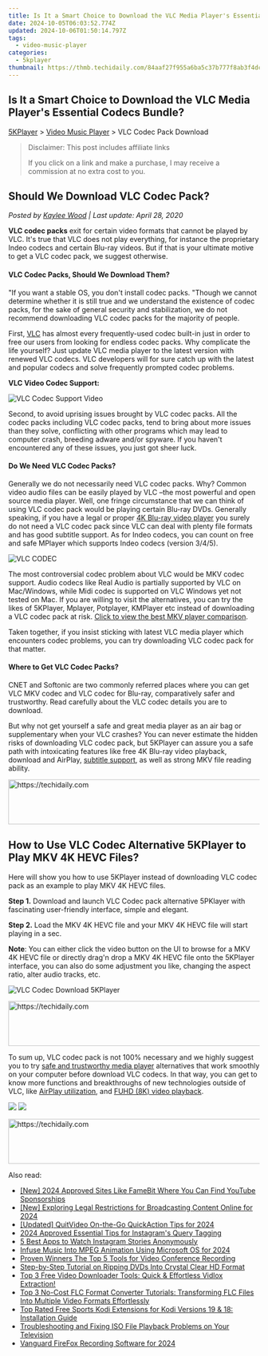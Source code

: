 ```yaml
---
title: Is It a Smart Choice to Download the VLC Media Player's Essential Codecs Bundle?
date: 2024-10-05T06:03:52.774Z
updated: 2024-10-06T01:50:14.797Z
tags:
  - video-music-player
categories:
  - 5kplayer
thumbnail: https://thmb.techidaily.com/84aaf27f955a6ba5c37b777f8ab3f4dc75b3cebc10a8c5dcc535bfa16bc60ba0.jpg
---
```


## Is It a Smart Choice to Download the VLC Media Player's Essential Codecs Bundle?

[5KPlayer](https://tools.techidaily.com/5kplayer/products/) \> [Video Music Player](https://tools.techidaily.com/5kplayer/video-music-player/) \> VLC Codec Pack Download

>  Disclaimer: This post includes affiliate links
>
>  If you click on a link and make a purchase, I may receive a commission at no extra cost to you.
>

## Should We Download VLC Codec Pack?

 _Posted by [Kaylee Wood](https://www.quora.com/profile/Amanda-Hu-21) | Last update: April 28, 2020_ 

**VLC codec packs** exit for certain video formats that cannot be played by VLC. It's true that VLC does not play everything, for instance the proprietary Indeo codecs and certain Blu-ray videos. But if that is your ultimate motive to get a VLC codec pack, we suggest otherwise.

#### **VLC Codec Packs, Should We Download Them?**

"If you want a stable OS, you don't install codec packs. "Though we cannot determine whether it is still true and we understand the existence of codec packs, for the sake of general security and stabilization, we do not recommend downloading VLC codec packs for the majority of people. 

First, [VLC](https://www.videolan.org/vlc/index.html) has almost every frequently-used codec built-in just in order to free our users from looking for endless codec packs. Why complicate the life yourself? Just update VLC media player to the latest version with renewed VLC codecs. VLC developers will for sure catch up with the latest and popular codecs and solve frequently prompted codec problems.

**VLC Video Codec Support:**

![VLC Codec Support Video](https://www.5kplayer.com/video-music-player/img/5kp-vlc-codec-support-zjy.jpg) 

Second, to avoid uprising issues brought by VLC codec packs. All the codec packs including VLC codec packs, tend to bring about more issues than they solve, conflicting with other programs which may lead to computer crash, breeding adware and/or spyware. If you haven't encountered any of these issues, you just got sheer luck. 

#### **Do We Need VLC Codec Packs?**

Generally we do not necessarily need VLC codec packs. Why? Common video audio files can be easily played by VLC –the most powerful and open source media player. Well, one fringe circumstance that we can think of using VLC codec pack would be playing certain Blu-ray DVDs. Generally speaking, if you have a legal or proper [4K Blu-ray video player](https://tools.techidaily.com/5kplayer/video-music-player/) you surely do not need a VLC codec pack since VLC can deal with plenty file formats and has good subtitle support. As for Indeo codecs, you can count on free and safe MPlayer which supports Indeo codecs (version 3/4/5).

![VLC CODEC](https://www.5kplayer.com/video-music-player/img/free-vlc-codec-pack-download-zjy.png) 

The most controversial codec problem about VLC would be MKV codec support. Audio codecs like Real Audio is partially supported by VLC on Mac/Windows, while Midi codec is supported on VLC Windows yet not tested on Mac. If you are willing to visit the alternatives, you can try the likes of 5KPlayer, Mplayer, Potplayer, KMPlayer etc instead of downloading a VLC codec pack at risk. [Click to view the best MKV player comparison](https://tools.techidaily.com/5kplayer/video-music-player/). 

Taken together, if you insist sticking with latest VLC media player which encounters codec problems, you can try downloading VLC codec pack for that matter. 

#### **Where to Get VLC Codec Packs?**

CNET and Softonic are two commonly referred places where you can get VLC MKV codec and VLC codec for Blu-ray, comparatively safer and trustworthy. Read carefully about the VLC codec details you are to download.

But why not get yourself a safe and great media player as an air bag or supplementary when your VLC crashes? You can never estimate the hidden risks of downloading VLC codec pack, but 5KPlayer can assure you a safe path with intoxicating features like free 4K Blu-ray video playback, download and AirPlay, [subtitle support](https://tools.techidaily.com/5kplayer/video-music-player/), as well as strong MKV file reading ability. 

<!-- affiliate ads begin -->
<a href="https://aligracehair.sjv.io/c/5597632/2047411/19272" target="_top" id="2047411">
  <img src="//a.impactradius-go.com/display-ad/19272-2047411" border="0" alt="https://techidaily.com" width="728" height="90"/>
</a>
<img height="0" width="0" src="https://aligracehair.sjv.io/i/5597632/2047411/19272" style="position:absolute;visibility:hidden;" border="0" />
<!-- affiliate ads end -->

## How to Use VLC Codec Alternative 5KPlayer to Play MKV 4K HEVC Files?

Here will show you how to use 5KPlayer instead of downloading VLC codec pack as an example to play MKV 4K HEVC files.

**Step 1\.**  Download and launch VLC Codec pack alternative 5PKlayer with fascinating user-friendly interface, simple and elegant. 

**Step 2\.**  Load the MKV 4K HEVC file and your MKV 4K HEVC file will start playing in a sec.

**Note**: You can either click the video button on the UI to browse for a MKV 4K HEVC file or directly drag'n drop a MKV 4K HEVC file onto the 5KPlayer interface, you can also do some adjustment you like, changing the aspect ratio, alter audio tracks, etc.

![VLC Codec Download 5KPlayer](https://www.5kplayer.com/video-music-player/img/5kp-vlc-download-zjy-0428001.jpg) 

<!-- affiliate ads begin -->
<a href="https://ephamedtechinc.pxf.io/c/5597632/2126492/26400" target="_top" id="2126492">
  <img src="//a.impactradius-go.com/display-ad/26400-2126492" border="0" alt="https://techidaily.com" width="640" height="90"/>
</a>
<img height="0" width="0" src="https://ephamedtechinc.pxf.io/i/5597632/2126492/26400" style="position:absolute;visibility:hidden;" border="0" />
<!-- affiliate ads end -->

To sum up, VLC codec pack is not 100% necessary and we highly suggest you to try [safe and trustworthy media player](https://tools.techidaily.com/5kplayer/video-music-player/) alternatives that work smoothly on your computer before download VLC codecs. In that way, you can get to know more functions and breakthroughs of new technologies outside of VLC, like [AirPlay utilization](https://tools.techidaily.com/5kplayer/airplay/), and [FUHD (8K) video playback](https://tools.techidaily.com/5kplayer/video-music-player/).

[![](https://www.5kplayer.com/video-music-player/../button/freedownbackwin.png)](https://tools.techidaily.com/5kplayer/products/) [![](https://www.5kplayer.com/video-music-player/../button/freedownbackmac.png)](https://tools.techidaily.com/5kplayer/products/)

<!-- affiliate ads begin -->
<a href="https://appsumo.8odi.net/c/5597632/2132160/7443" target="_top" id="2132160">
  <img src="//a.impactradius-go.com/display-ad/7443-2132160" border="0" alt="https://techidaily.com" width="600" height="90"/>
</a>
<img height="0" width="0" src="https://appsumo.8odi.net/i/5597632/2132160/7443" style="position:absolute;visibility:hidden;" border="0" />
<!-- affiliate ads end -->

<ins class="adsbygoogle"
     style="display:block"
     data-ad-format="autorelaxed"
     data-ad-client="ca-pub-7571918770474297"
     data-ad-slot="1223367746"></ins>

<ins class="adsbygoogle"
     style="display:block"
     data-ad-client="ca-pub-7571918770474297"
     data-ad-slot="8358498916"
     data-ad-format="auto"
     data-full-width-responsive="true"></ins>

<span class="atpl-alsoreadstyle">Also read:</span>
<div><ul>
<li><a href="https://facebook-record-videos.techidaily.com/new-2024-approved-sites-like-famebit-where-you-can-find-youtube-sponsorships/"><u>[New] 2024 Approved Sites Like FameBit Where You Can Find YouTube Sponsorships</u></a></li>
<li><a href="https://facebook-videos.techidaily.com/new-exploring-legal-restrictions-for-broadcasting-content-online-for-2024/"><u>[New] Exploring Legal Restrictions for Broadcasting Content Online for 2024</u></a></li>
<li><a href="https://digital-screen-recording.techidaily.com/updated-quitvideo-on-the-go-quickaction-tips-for-2024/"><u>[Updated] QuitVideo On-the-Go QuickAction Tips for 2024</u></a></li>
<li><a href="https://instagram-video-recordings.techidaily.com/2024-approved-essential-tips-for-instagrams-query-tagging/"><u>2024 Approved Essential Tips for Instagram's Query Tagging</u></a></li>
<li><a href="https://instagram-videos.techidaily.com/5-best-apps-to-watch-instagram-stories-anonymously/"><u>5 Best Apps to Watch Instagram Stories Anonymously</u></a></li>
<li><a href="https://voice-adjusting.techidaily.com/infuse-music-into-mpeg-animation-using-microsoft-os-for-2024/"><u>Infuse Music Into MPEG Animation Using Microsoft OS for 2024</u></a></li>
<li><a href="https://screen-activity-recording.techidaily.com/proven-winners-the-top-5-tools-for-video-conference-recording/"><u>Proven Winners The Top 5 Tools for Video Conference Recording</u></a></li>
<li><a href="https://video-ai-editor.techidaily.com/step-by-step-tutorial-on-ripping-dvds-into-crystal-clear-hd-format/"><u>Step-by-Step Tutorial on Ripping DVDs Into Crystal Clear HD Format</u></a></li>
<li><a href="https://video-ai-editor.techidaily.com/top-3-free-video-downloader-tools-quick-and-effortless-vidlox-extraction/"><u>Top 3 Free Video Downloader Tools: Quick & Effortless Vidlox Extraction!</u></a></li>
<li><a href="https://video-ai-editor.techidaily.com/top-3-no-cost-flc-format-converter-tutorials-transforming-flc-files-into-multiple-video-formats-effortlessly/"><u>Top 3 No-Cost FLC Format Converter Tutorials: Transforming FLC Files Into Multiple Video Formats Effortlessly</u></a></li>
<li><a href="https://video-ai-editor.techidaily.com/top-rated-free-sports-kodi-extensions-for-kodi-versions-19-and-18-installation-guide/"><u>Top Rated Free Sports Kodi Extensions for Kodi Versions 19 & 18: Installation Guide</u></a></li>
<li><a href="https://video-ai-editor.techidaily.com/troubleshooting-and-fixing-iso-file-playback-problems-on-your-television/"><u>Troubleshooting and Fixing ISO File Playback Problems on Your Television</u></a></li>
<li><a href="https://digital-screen-recording.techidaily.com/vanguard-firefox-recording-software-for-2024/"><u>Vanguard FireFox Recording Software for 2024</u></a></li>
</ul></div>

